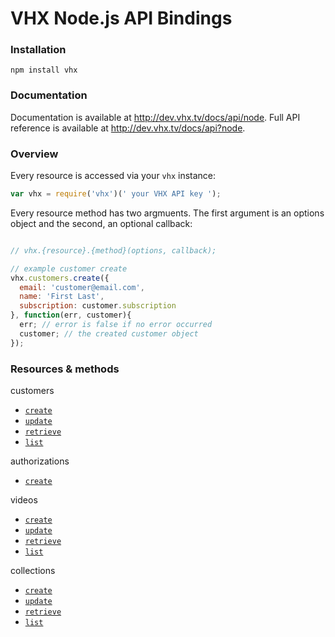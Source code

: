 # VHX Node.js API Bindings

### Installation

`npm install vhx`

### Documentation

Documentation is available at http://dev.vhx.tv/docs/api/node.
Full API reference is available at http://dev.vhx.tv/docs/api?node.

### Overview

Every resource is accessed via your `vhx` instance:

```js
var vhx = require('vhx')(' your VHX API key ');
```

Every resource method has two argmuents. The first argument is an options object and the second, an optional callback:

```js

// vhx.{resource}.{method}(options, callback);

// example customer create
vhx.customers.create({
  email: 'customer@email.com',
  name: 'First Last',
  subscription: customer.subscription
}, function(err, customer){
  err; // error is false if no error occurred
  customer; // the created customer object
});
```

### Resources & methods

 customers
  * [`create`](http://dev.vhx.tv/docs/api?node#create_customer)
  * [`update`](http://dev.vhx.tv/docs/api?node#update_customer)
  * [`retrieve`](http://dev.vhx.tv/docs/api?node#retrieve_customer)
  * [`list`](http://dev.vhx.tv/docs/api?node#list_customers)

authorizations
  * [`create`](http://dev.vhx.tv/docs/api?node#create_authorization)

videos
  * [`create`](http://dev.vhx.tv/docs/api?node#create_customer)
  * [`update`](http://dev.vhx.tv/docs/api?node#update_customer)
  * [`retrieve`](http://dev.vhx.tv/docs/api?node#retrieve_customer)
  * [`list`](http://dev.vhx.tv/docs/api?node#list_customers)

collections
  * [`create`](http://dev.vhx.tv/docs/api?node#create_collection)
  * [`update`](http://dev.vhx.tv/docs/api?node#update_collection)
  * [`retrieve`](http://dev.vhx.tv/docs/api?node#retrieve_collection)
  * [`list`](http://dev.vhx.tv/docs/api?node#list_collections)